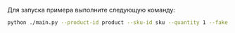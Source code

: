 Для запуска примера выполните следующую команду:

```bash
python ./main.py --product-id product --sku-id sku --quantity 1 --fake --service-account-key ../../key.json
```
